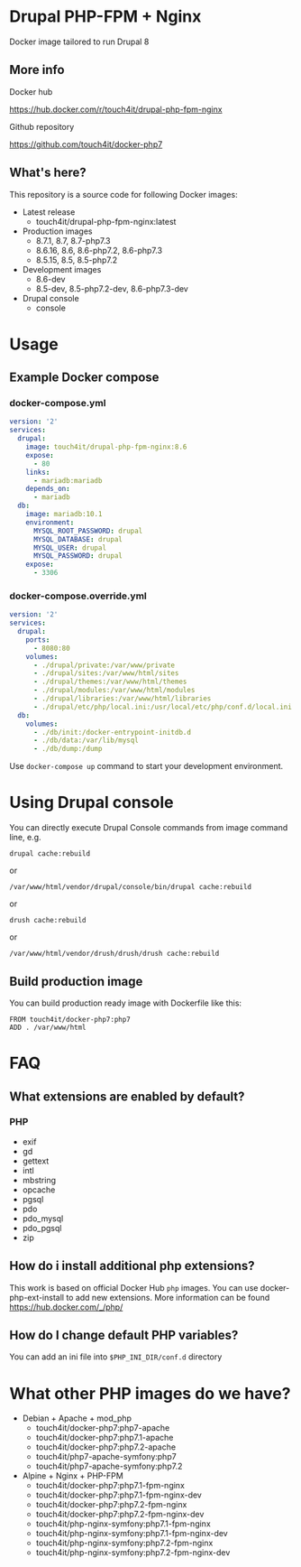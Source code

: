 # Drupal PHP-FPM + Nginx

Docker image tailored to run Drupal 8

## More info

Docker hub

https://hub.docker.com/r/touch4it/drupal-php-fpm-nginx

Github repository

https://github.com/touch4it/docker-php7

## What's here?

This repository is a source code for following Docker images:

*   Latest release
    *   touch4it/drupal-php-fpm-nginx:latest
*   Production images
    *   8.7.1, 8.7, 8.7-php7.3
    *   8.6.16, 8.6, 8.6-php7.2, 8.6-php7.3
    *   8.5.15, 8.5, 8.5-php7.2
*   Development images
    *   8.6-dev
    *   8.5-dev, 8.5-php7.2-dev, 8.6-php7.3-dev
*   Drupal console
    *   console

# Usage

## Example Docker compose

### docker-compose.yml

```yaml
version: '2'
services:
  drupal:
    image: touch4it/drupal-php-fpm-nginx:8.6
    expose:
      - 80
    links:
      - mariadb:mariadb
    depends_on:
      - mariadb
  db:
    image: mariadb:10.1
    environment:
      MYSQL_ROOT_PASSWORD: drupal
      MYSQL_DATABASE: drupal
      MYSQL_USER: drupal
      MYSQL_PASSWORD: drupal
    expose:
      - 3306
```

### docker-compose.override.yml

```yaml
version: '2'
services:
  drupal:
    ports:
      - 8080:80
    volumes:
      - ./drupal/private:/var/www/private
      - ./drupal/sites:/var/www/html/sites
      - ./drupal/themes:/var/www/html/themes
      - ./drupal/modules:/var/www/html/modules
      - ./drupal/libraries:/var/www/html/libraries
      - ./drupal/etc/php/local.ini:/usr/local/etc/php/conf.d/local.ini
  db:
    volumes:
      - ./db/init:/docker-entrypoint-initdb.d
      - ./db/data:/var/lib/mysql
      - ./db/dump:/dump
```

Use ```docker-compose up``` command to start your development environment.

# Using Drupal console

You can directly execute Drupal Console commands from image command line, e.g.

```drupal cache:rebuild```

or

```/var/www/html/vendor/drupal/console/bin/drupal cache:rebuild```

or

```drush cache:rebuild```

or

```/var/www/html/vendor/drush/drush/drush cache:rebuild```

## Build production image

You can build production ready image with Dockerfile like this:

```
FROM touch4it/docker-php7:php7
ADD . /var/www/html
```

# FAQ

## What extensions are enabled by default?

### PHP

* exif
* gd
* gettext
* intl
* mbstring
* opcache
* pgsql
* pdo
* pdo_mysql
* pdo_pgsql
* zip

## How do i install additional php extensions?
This work is based on official Docker Hub `php` images. You can use docker-php-ext-install to add new extensions. More information can be found https://hub.docker.com/_/php/

## How do I change default PHP variables?
You can add an ini file into `$PHP_INI_DIR/conf.d` directory

# What other PHP images do we have?

* Debian + Apache + mod_php
  * touch4it/docker-php7:php7-apache
  * touch4it/docker-php7:php7.1-apache
  * touch4it/docker-php7:php7.2-apache
  * touch4it/php7-apache-symfony:php7
  * touch4it/php7-apache-symfony:php7.2
* Alpine + Nginx + PHP-FPM
  * touch4it/docker-php7:php7.1-fpm-nginx
  * touch4it/docker-php7:php7.1-fpm-nginx-dev
  * touch4it/docker-php7:php7.2-fpm-nginx
  * touch4it/docker-php7:php7.2-fpm-nginx-dev
  * touch4it/php-nginx-symfony:php7.1-fpm-nginx
  * touch4it/php-nginx-symfony:php7.1-fpm-nginx-dev
  * touch4it/php-nginx-symfony:php7.2-fpm-nginx
  * touch4it/php-nginx-symfony:php7.2-fpm-nginx-dev

